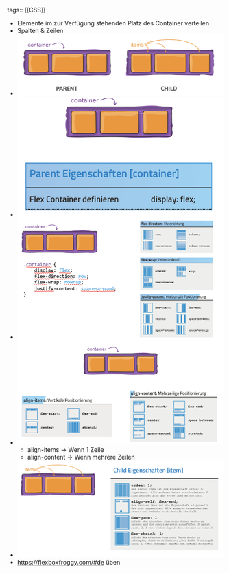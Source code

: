 tags:: [[CSS]]

- Elemente im zur Verfügung stehenden Platz des Container verteilen
- Spalten & Zeilen
- ![Bildschirmfoto 2023-07-27 um 13.02.30.png](../assets/Bildschirmfoto_2023-07-27_um_13.02.30_1690437752504_0.png)
- ![Bildschirmfoto 2023-07-27 um 13.03.08.png](../assets/Bildschirmfoto_2023-07-27_um_13.03.08_1690437791188_0.png)
- ![Bildschirmfoto 2023-07-27 um 13.03.23.png](../assets/Bildschirmfoto_2023-07-27_um_13.03.23_1690437805244_0.png)
- ![Bildschirmfoto 2023-07-27 um 13.03.36.png](../assets/Bildschirmfoto_2023-07-27_um_13.03.36_1690437821111_0.png)
	- align-items -> Wenn 1 Zeile
	- align-content -> Wenn mehrere Zeilen
- ![Bildschirmfoto 2023-07-27 um 13.04.28.png](../assets/Bildschirmfoto_2023-07-27_um_13.04.28_1690437873592_0.png)
- https://flexboxfroggy.com/#de üben